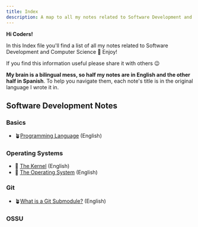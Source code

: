 ```yaml
---
title: Index
description: A map to all my notes related to Software Development and Computer Science
---
```

  
**Hi Coders!**

In this Index file you'll find a list of all my notes related to Software Development and Computer Science 🚀 Enjoy! 

If you find this information useful please share it with others 😉

**My brain is a bilingual mess, so half my notes are in English and the other half in Spanish**. To help you navigate them, each note's title is in the original language I wrote it in.  

## Software Development Notes  

### Basics

- 🪴[Programming Language](/development/basics/programming-language/) (English)

### Operating Systems  

- 🌱  [The Kernel](/development/os/the-kernel/) (English)  
- 🌱  [The Operating System](/development/os/the-operating-system/) (English)   

### Git  

- 🪴[What is a Git Submodule?](/development/git/what-is-a-git-submodule/) (English)  

### OSSU  

